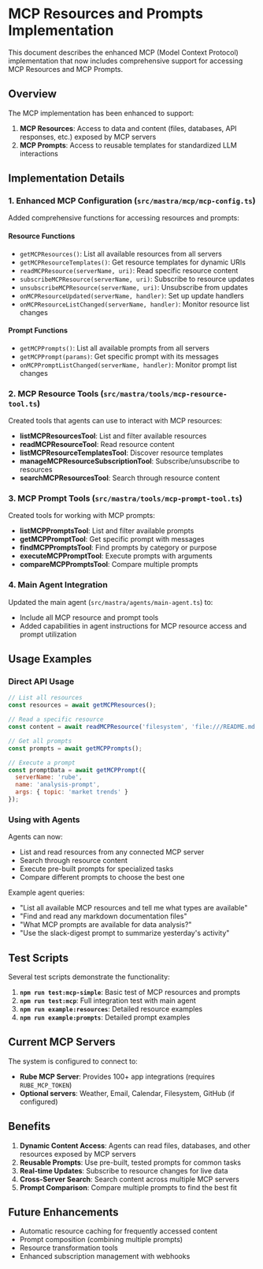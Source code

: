 # MCP Resources and Prompts Implementation

This document describes the enhanced MCP (Model Context Protocol) implementation that now includes comprehensive support for accessing MCP Resources and MCP Prompts.

## Overview

The MCP implementation has been enhanced to support:

1. **MCP Resources**: Access to data and content (files, databases, API responses, etc.) exposed by MCP servers
2. **MCP Prompts**: Access to reusable templates for standardized LLM interactions

## Implementation Details

### 1. Enhanced MCP Configuration (`src/mastra/mcp/mcp-config.ts`)

Added comprehensive functions for accessing resources and prompts:

#### Resource Functions

- `getMCPResources()`: List all available resources from all servers
- `getMCPResourceTemplates()`: Get resource templates for dynamic URIs
- `readMCPResource(serverName, uri)`: Read specific resource content
- `subscribeMCPResource(serverName, uri)`: Subscribe to resource updates
- `unsubscribeMCPResource(serverName, uri)`: Unsubscribe from updates
- `onMCPResourceUpdated(serverName, handler)`: Set up update handlers
- `onMCPResourceListChanged(serverName, handler)`: Monitor resource list changes

#### Prompt Functions

- `getMCPPrompts()`: List all available prompts from all servers
- `getMCPPrompt(params)`: Get specific prompt with its messages
- `onMCPPromptListChanged(serverName, handler)`: Monitor prompt list changes

### 2. MCP Resource Tools (`src/mastra/tools/mcp-resource-tool.ts`)

Created tools that agents can use to interact with MCP resources:

- **listMCPResourcesTool**: List and filter available resources
- **readMCPResourceTool**: Read resource content
- **listMCPResourceTemplatesTool**: Discover resource templates
- **manageMCPResourceSubscriptionTool**: Subscribe/unsubscribe to resources
- **searchMCPResourcesTool**: Search through resource content

### 3. MCP Prompt Tools (`src/mastra/tools/mcp-prompt-tool.ts`)

Created tools for working with MCP prompts:

- **listMCPPromptsTool**: List and filter available prompts
- **getMCPPromptTool**: Get specific prompt with messages
- **findMCPPromptsTool**: Find prompts by category or purpose
- **executeMCPPromptTool**: Execute prompts with arguments
- **compareMCPPromptsTool**: Compare multiple prompts

### 4. Main Agent Integration

Updated the main agent (`src/mastra/agents/main-agent.ts`) to:

- Include all MCP resource and prompt tools
- Added capabilities in agent instructions for MCP resource access and prompt utilization

## Usage Examples

### Direct API Usage

```javascript
// List all resources
const resources = await getMCPResources();

// Read a specific resource
const content = await readMCPResource('filesystem', 'file:///README.md');

// Get all prompts
const prompts = await getMCPPrompts();

// Execute a prompt
const promptData = await getMCPPrompt({
  serverName: 'rube',
  name: 'analysis-prompt',
  args: { topic: 'market trends' }
});
```

### Using with Agents

Agents can now:

- List and read resources from any connected MCP server
- Search through resource content
- Execute pre-built prompts for specialized tasks
- Compare different prompts to choose the best one

Example agent queries:

- "List all available MCP resources and tell me what types are available"
- "Find and read any markdown documentation files"
- "What MCP prompts are available for data analysis?"
- "Use the slack-digest prompt to summarize yesterday's activity"

## Test Scripts

Several test scripts demonstrate the functionality:

1. **`npm run test:mcp-simple`**: Basic test of MCP resources and prompts
2. **`npm run test:mcp`**: Full integration test with main agent
3. **`npm run example:resources`**: Detailed resource examples
4. **`npm run example:prompts`**: Detailed prompt examples

## Current MCP Servers

The system is configured to connect to:

- **Rube MCP Server**: Provides 100+ app integrations (requires `RUBE_MCP_TOKEN`)
- **Optional servers**: Weather, Email, Calendar, Filesystem, GitHub (if configured)

## Benefits

1. **Dynamic Content Access**: Agents can read files, databases, and other resources exposed by MCP servers
2. **Reusable Prompts**: Use pre-built, tested prompts for common tasks
3. **Real-time Updates**: Subscribe to resource changes for live data
4. **Cross-Server Search**: Search content across multiple MCP servers
5. **Prompt Comparison**: Compare multiple prompts to find the best fit

## Future Enhancements

- Automatic resource caching for frequently accessed content
- Prompt composition (combining multiple prompts)
- Resource transformation tools
- Enhanced subscription management with webhooks
